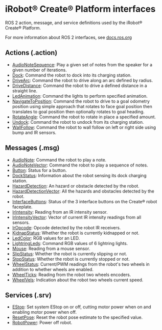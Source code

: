 # iRobot® Create® Platform interfaces

ROS 2 action, message, and service definitions used by the iRobot® Create® Platform.

For more information about ROS 2 interfaces, see [docs.ros.org](https://docs.ros.org/en/rolling/Concepts/Basic/About-Interfaces.html)

## Actions (.action)
* [AudioNoteSequence](action/AudioNoteSequence.action): Play a given set of notes from the speaker for a given number of iterations.
* [Dock](action/Dock.action): Command the robot to dock into its charging station.
* [DriveArc](action/DriveArc.action): Command the robot to drive along an arc defined by radius.
* [DriveDistance](action/DriveDistance.action): Command the robot to drive a defined distance in a straight line.
* [LedAnimation](action/LedAnimation.action): Command the lights to perform specified animation.
* [NavigateToPosition](action/NavigateToPosition.action): Command the robot to drive to a goal odometry position using simple approach that rotates to face goal position then translates to goal position then optionally rotates to goal heading.
* [RotateAngle](action/RotateAngle.action): Command the robot to rotate in place a specified amount.
* [Undock](action/Undock.action): Command the robot to undock from its charging station.
* [WallFollow](action/WallFollow.action): Command the robot to wall follow on left or right side using bump and IR sensors.

## Messages (.msg)
* [AudioNote](msg/AudioNote.msg): Command the robot to play a note.
* [AudioNoteVector](msg/AudioNoteVector.msg): Command the robot to play a sequence of notes.
* [Button](msg/Button.msg): Status for a button.
* [DockStatus](msg/DockStatus.msg): Information about the robot sensing its dock charging station.
* [HazardDetection](msg/HazardDetection.msg): An hazard or obstacle detected by the robot.
* [HazardDetectionVector](msg/HazardDetectionVector.msg): All the hazards and obstacles detected by the robot.
* [InterfaceButtons](msg/InterfaceButtons.msg): Status of the 3 interface buttons on the Create® robot faceplate.
* [IrIntensity](msg/IrIntensity.msg): Reading from an IR intensity sensor.
* [IrIntensityVector](msg/IrIntensityVector.msg): Vector of current IR intensity readings from all sensors.
* [IrOpcode](msg/IrOpcode.msg): Opcode detected by the robot IR receivers.
* [KidnapStatus](msg/KidnapStatus.msg): Whether the robot is currently kidnapped or not.
* [LedColor](msg/LedColor.msg): RGB values for an LED.
* [LightringLeds](msg/LightringLeds.msg): Command RGB values of 6 lightring lights.
* [Mouse](msg/Mouse.msg): Reading from a mouse sensor.
* [SlipStatus](msg/SlipStatus.msg): Whether the robot is currently slipping or not.
* [StopStatus](msg/StopStatus.msg): Whether the robot is currently stopped or not.
* [WheelStatus](msg/WheelStatus.msg): Current/PWM readings from the robot's two wheels in addition to whether wheels are enabled.
* [WheelTicks](msg/WheelTicks.msg): Reading from the robot two wheels encoders.
* [WheelVels](msg/WheelVels.msg): Indication about the robot two wheels current speed.

## Services (.srv)
* [EStop](srv/EStop.srv): Set system EStop on or off, cutting motor power when on and enabling motor power when off.
* [ResetPose](srv/ResetPose.srv): Reset the robot pose estimate to the specified value.
* [RobotPower](srv/RobotPower.srv): Power off robot.
